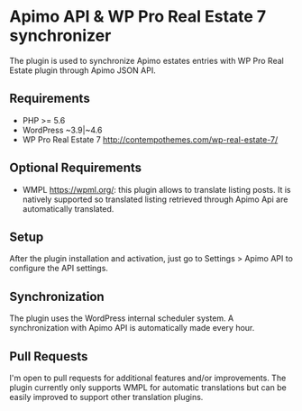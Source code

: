 # Apimo API & WP Pro Real Estate 7 synchronizer
The plugin is used to synchronize Apimo estates entries with WP Pro Real Estate plugin through Apimo JSON API.

## Requirements
* PHP >= 5.6
* WordPress ~3.9|~4.6
* WP Pro Real Estate 7 http://contempothemes.com/wp-real-estate-7/

## Optional Requirements
* WMPL https://wpml.org/: this plugin allows to translate listing posts. It is natively supported so translated listing retrieved through Apimo Api are automatically translated.

## Setup
After the plugin installation and activation, just go to Settings > Apimo API to configure the API settings.

## Synchronization
The plugin uses the WordPress internal scheduler system. A synchronization with Apimo API is automatically made every hour.

## Pull Requests
I'm open to pull requests for additional features and/or improvements. The plugin currently only supports WMPL for automatic translations but can be easily improved to support other translation plugins.
